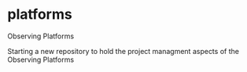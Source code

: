 platforms
=========

Observing Platforms

Starting a new repository to hold the project managment aspects of the Observing Platforms
